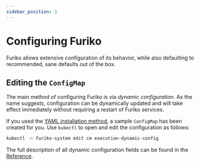 ```yaml
---
sidebar_position: 3
---
```


# Configuring Furiko

Furiko allows extensive configuration of its behavior, while also defaulting to recommended, sane defaults out of the box.

## Editing the `ConfigMap`

The main method of configuring Furiko is via _dynamic configuration_. As the name suggests, configuration can be dynamically updated and will take effect immediately without requiring a restart of Furiko services.

If you used the [YAML installation method](./install.md#from-yaml), a sample `ConfigMap` has been created for you. Use `kubectl` to open and edit the configuration as follows:

```sh
kubectl -n furiko-system edit cm execution-dynamic-config
```

The full description of all dynamic configuration fields can be found in the [Reference](../../reference/configuration/dynamic.md).
